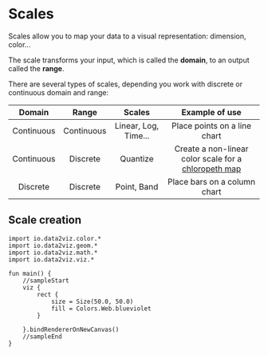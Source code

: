 # Scales

Scales allow you to map your data to a visual representation: dimension, color... 

The scale transforms your input, which is called the **domain**, to an output called the **range**.

There are several types of scales, depending you work with discrete or continuous domain and range:

| Domain |  Range |  Scales | Example of use |
|:---:|:---:|:---:|:---:|
| Continuous | Continuous  |  Linear, Log, Time... | Place points on a line chart |
| Continuous  | Discrete  |  Quantize | Create a non-linear color scale for a [chloropeth map](https://en.wikipedia.org/wiki/Choropleth_map) |
| Discrete  | Discrete  |  Point, Band | Place bars on a column chart |


## Scale creation



```height=50
import io.data2viz.color.*
import io.data2viz.geom.*
import io.data2viz.math.*
import io.data2viz.viz.*

fun main() {
    //sampleStart
    viz {
        rect {
            size = Size(50.0, 50.0)
            fill = Colors.Web.blueviolet
        }

    }.bindRendererOnNewCanvas()
    //sampleEnd
}
```
